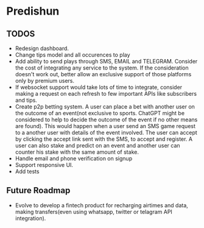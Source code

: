 # Predishun




## TODOS
- Redesign dashboard.
- Change tips model and all occurences to play
- Add ability to send plays through SMS, EMAIL and TELEGRAM. Consider the cost of integrating any service to the system. If the consideration doesn't work out, better allow an exclusive support of those platforms only by premium users.
- If websocket support would take lots of time to integrate, consider making a request on each refresh to few important APIs like subscribers and tips.
- Create p2p betting system. A user can place a bet with another user on the outcome of an event(not exclusive to sports. ChatGPT might be considered to help to decide the outcome of the event if no other means are found). This would happen when a user send an SMS game request to a another user with details of the event involved. The user can accept by clicking the accept link sent with the SMS, to accept and register. A user can also stake and predict on an event and another user can counter his stake with the same amount of stake.
- Handle email and phone verification on signup
- Support responsive UI.
- Add tests



## Future Roadmap
- Evolve to develop a fintech product for recharging airtimes and data, making transfers(even using whatsapp, twitter or telagram API integration).
